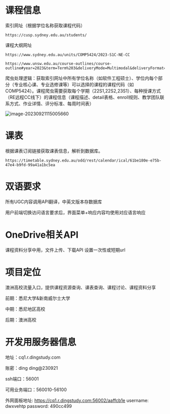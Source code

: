 # 课程信息

索引网址（根据学位名称获取课程代码）

```
https://cusp.sydney.edu.au/students/
```

课程大纲网址

```
https://www.sydney.edu.au/units/COMP5424/2023-S1C-NE-CC
```

```
https://www.unsw.edu.au/course-outlines/course-outline#year=2023&term=Term%203&deliveryMode=Multimodal&deliveryFormat=Standard&teachingPeriod=T3&deliveryLocation=Kensington&courseCode=COMP1010&activityGroupId=1
```

爬虫处理逻辑：获取索引网址中所有学位名称（如软件工程硕士）、学位内每个部分（专业核心课、专业选修课等）可以选择的课程的课程代码（如COMP5424）。课程爬虫需要获取每个学期（22S1,22S2,23S1）、每种授课方式（RE远程CC线下）的课程信息（课程描述、detail表格、enroll规则、教学团队联系方式、作业详情、评分标准、每周时间表）

![image-20230921115005660](C:\Users\lhb\AppData\Roaming\Typora\typora-user-images\image-20230921115005660.png)

# 课表

根据课表订阅链接获取课表信息，解析到数据库。

```
https://timetable.sydney.edu.au/odd/rest/calendar/ical/61be180e-e75b-47e4-b9fd-99a41a1bc5ea
```

# 双语要求

所有UGC内容调用API翻译，中英文版本存数据库

用户前端切换访问语言要求后，界面菜单+响应内容均使用对应语言响应

# OneDrive相关API

课程资料分享中用，文件上传、下载API 设置一次性或短期url

# 项目定位

澳洲高校流量入口，提供课程资源查询、课表查询、课程讨论、课程资料分享

前期：悉尼大学&新南威尔士大学

中期：悉尼地区高校

后期：澳洲高校

# 开发用服务器信息

地址：cq1.r.dingstudy.com

账密：ding  ding@230921

ssh端口：56001

可用业务端口：560010-56100

外网面板地址: https://cq1.r.dingstudy.com:56002/aaffcb1e
username: dwxvehtp
password: 490cc499